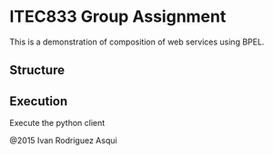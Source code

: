 # ITEC833 Group Assignment

This is a demonstration of composition of web services using BPEL.

## Structure


## Execution
Execute the python client

@2015 Ivan Rodriguez Asqui